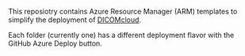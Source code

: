 This reposiotry contains Azure Resource Manager (ARM) templates to simplify the deployment of [DICOMcloud](https://github.com/DICOMcloud/DICOMcloud).

Each folder (currently one) has a different deployment flavor with the GitHub Azure Deploy button. 
